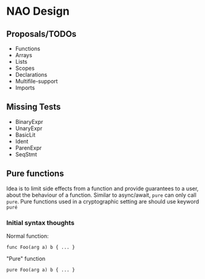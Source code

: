 # NAO Design
## Proposals/TODOs
- Functions
- Arrays
- Lists
- Scopes
- Declarations
- Multifile-support
- Imports

## Missing Tests
- BinaryExpr
- UnaryExpr
- BasicLit
- Ident
- ParenExpr
- SeqStmt
 
## Pure functions
Idea is to limit side effects from a function and provide guarantees to a user, about the behaviour of a function. 
Similar to async/await, `pure` can only call `pure`. Pure functions used in a cryptographic setting are should use keyword `puré`
### Initial syntax thoughts
Normal function:
```
func Foo(arg a) b { ... }
```
"Pure" function
```
pure Foo(arg a) b { ... }
```
